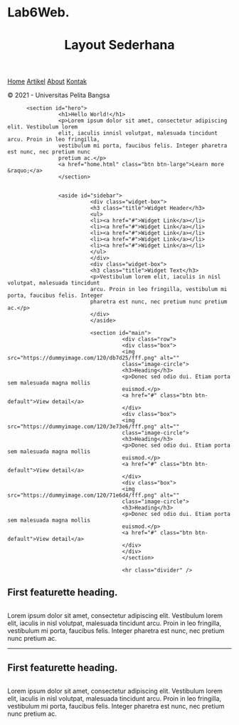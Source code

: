 # Lab6Web.
<!DOCTYPE html>
<html lang="en">
<head>
          <meta charset="UTF-8">
<meta name="viewport" content="width=device-width, initial-scale=1.0">
<title>Layout Sederhana</title>
<link rel="stylesheet" href="style.css">
</head>
<body>
<div id="container">
</div>
</body>
</html>

<header>
          <h1>Layout Sederhana</h1>
          </header>
          <nav>
          <a href="home.html" class="active">Home</a>
          <a href="artikel.html">Artikel</a>
          <a href="about.html">About</a>
          <a href="kontak.html">Kontak</a>
          </nav>
          <section id="hero"></section>
          <section id="wrapper">
          <section id="main"></section>
          <aside id="sidebar"></aside>
          </section>
          <footer>
          <p>&copy; 2021 - Universitas Pelita Bangsa</p>
          </footer>
          
          <section id="hero">
                    <h1>Hello World!</h1>
                    <p>Lorem ipsum dolor sit amet, consectetur adipiscing elit. Vestibulum lorem
                    elit, iaculis innisl volutpat, malesuada tincidunt arcu. Proin in leo fringilla,
                    vestibulum mi porta, faucibus felis. Integer pharetra est nunc, nec pretium nunc
                    pretium ac.</p>
                    <a href="home.html" class="btn btn-large">Learn more &raquo;</a>
                    </section>


                    <aside id="sidebar">
                              <div class="widget-box">
                              <h3 class="title">Widget Header</h3>
                              <ul>
                              <li><a href="#">Widget Link</a></li>
                              <li><a href="#">Widget Link</a></li>
                              <li><a href="#">Widget Link</a></li>
                              <li><a href="#">Widget Link</a></li>
                              <li><a href="#">Widget Link</a></li>
                              </ul>
                              </div>
                              <div class="widget-box">
                              <h3 class="title">Widget Text</h3>
                              <p>Vestibulum lorem elit, iaculis in nisl volutpat, malesuada tincidunt
                              arcu. Proin in leo fringilla, vestibulum mi porta, faucibus felis. Integer
                              pharetra est nunc, nec pretium nunc pretium ac.</p>
                              </div>
                              </aside>

                              <section id="main">
                                        <div class="row">
                                        <div class="box">
                                        <img src="https://dummyimage.com/120/db7d25/fff.png" alt=""
                                        class="image-circle">
                                        <h3>Heading</h3>
                                        <p>Donec sed odio dui. Etiam porta sem malesuada magna mollis
                                        euismod.</p>
                                        <a href="#" class="btn btn-default">View detail</a>
                                        </div>
                                        <div class="box">
                                        <img src="https://dummyimage.com/120/3e73e6/fff.png" alt=""
                                        class="image-circle">
                                        <h3>Heading</h3>
                                        <p>Donec sed odio dui. Etiam porta sem malesuada magna mollis
                                        euismod.</p>
                                        <a href="#" class="btn btn-default">View detail</a>
                                        </div>
                                        <div class="box">
                                        <img src="https://dummyimage.com/120/71e6d4/fff.png" alt=""
                                        class="image-circle">
                                        <h3>Heading</h3>
                                        <p>Donec sed odio dui. Etiam porta sem malesuada magna mollis
                                        euismod.</p>
                                        <a href="#" class="btn btn-default">View detail</a>
                                        </div>
                                        </div>
                                        </section>

                                        <hr class="divider" />
<article class="entry">
<h2>First featurette heading.</h2>
<img src="https://dummyimage.com/150/7b8a70/fff.png" alt="">
<p>Lorem ipsum dolor sit amet, consectetur adipiscing elit. Vestibulum lorem
elit, iaculis in nisl volutpat, malesuada tincidunt arcu. Proin in leo fringilla,
vestibulum mi porta, faucibus felis. Integer pharetra est nunc, nec pretium nunc
pretium ac.</p>
</article>
<hr class="divider" />
<article class="entry">
<h2>First featurette heading.</h2>
<img src="https://dummyimage.com/150/7b8a70/fff.png" alt=""
class="right-img">
<p>Lorem ipsum dolor sit amet, consectetur adipiscing elit. Vestibulum lorem
elit, iaculis in nisl volutpat, malesuada tincidunt arcu. Proin in leo fringilla,
vestibulum mi porta, faucibus felis. Integer pharetra est nunc, nec pretium nunc
pretium ac.</p>
</article>
